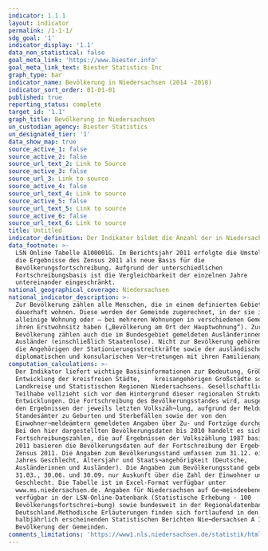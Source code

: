 ```yaml
---
indicator: 1.1.1
layout: indicator
permalink: /1-1-1/
sdg_goal: '1'
indicator_display: '1.1'
data_non_statistical: false
goal_meta_link: 'https://www.biester.info'
goal_meta_link_text: Biester Statistics Inc
graph_type: bar
indicator_name: Bevölkerung in Niedersachsen (2014 -2018)
indicator_sort_order: 01-01-01
published: true
reporting_status: complete
target_id: '1.1'
graph_title: Bevölkerung in Niedersachsen
un_custodian_agency: Biester Statistics
un_designated_tier: '1'
data_show_map: true
source_active_1: false
source_active_2: false
source_url_text_2: Link to Source
source_active_3: false
source_url_3: Link to source
source_active_4: false
source_url_text_4: Link to source
source_active_5: false
source_url_text_5: Link to source
source_active_6: false
source_url_text_6: Link to source
title: Untitled
indicator_definition: Der Indikator bildet die Anzahl der in Niedersachsen lebenden Menschen ab
data_footnote: >-
  LSN Online Tabelle A100001G. Im Berichtsjahr 2011 erfolgte die Umstellung auf
  die Ergebnisse des Zensus 2011 als neue Basis für die
  Bevölkerungsfortschreibung. Aufgrund der unterschiedlichen
  Fortschreibungsbasis ist die Vergleichbarkeit der einzelnen Jahre
  untereinander eingeschränkt.
national_geographical_coverage: Niedersachsen
national_indicator_description: >-
  Zur Bevölkerung zählen alle Menschen, die in einem definierten Gebiet
  dauerhaft wohnen. Diese werden der Gemeinde zugerechnet, in der sie ihre
  alleinige Wohnung oder – bei mehreren Wohnungen in verschiedenen Gemeinden –
  ihren Erstwohnsitz haben („Bevölkerung am Ort der Hauptwohnung“). Zur
  Bevölkerung zählen auch die im Bundesgebiet gemeldeten Ausländerinnen und
  Ausländer (einschließlich Staatenlose). Nicht zur Bevölkerung gehören hingegen
  die Angehörigen der Stationierungsstreitkräfte sowie der ausländischen
  diplomatischen und konsularischen Ver¬tretungen mit ihren Familienangehörigen.
computation_calculations: >-
  Der Indikator liefert wichtige Basisinformationen zur Bedeutung, Größe und
  Entwicklung der kreisfreien Städte,    kreisangehörigen Großstädte sowie der
  Landkreise und Statistischen Regionen Niedersachsens. Gesellschaftliche
  Teilhabe vollzieht sich vor dem Hintergrund dieser regionalen Strukturen und
  Entwicklungen. Die Fortschreibung des Bevölkerungsstandes wird, ausgehend von
  den Ergebnissen der jeweils letzten Volkszäh¬lung, aufgrund der Meldungen der
  Standesämter zu Geburten und Sterbefällen sowie der von den
  Einwohner¬meldeämtern gemeldeten Angaben über Zu- und Fortzüge durchgeführt.
  Bei den hier dargestellten Bevölkerungsdaten bis 2010 handelt es sich um
  Fortschreibungszahlen, die auf Ergebnissen der Volkszählung 1987 basieren. Ab
  2011 basieren die Bevölkerungsdaten auf der Fortschreibung der Ergeb¬nisse des
  Zensus 2011. Die Angaben zum Bevölkerungsstand umfassen zum 31.12. eines jeden
  Jahres Geschlecht, Altersjahr und Staats¬angehörigkeit (Deutsche,
  Ausländerinnen und Ausländer). Die Angaben zum Bevölkerungsstand geben zum
  31.03., 30.06. und 30.09. nur Auskunft über die Zahl der Einwohner und ihr
  Geschlecht. Die Tabelle ist im Excel-Format verfügbar unter
  www.ms.niedersachsen.de. Angaben für Niedersachsen auf Ge¬meindeebene sind
  verfügbar in der LSN-Online-Datenbank (Statistische Erhebung - 100
  Bevölkerungsfortschrei¬bung) sowie bundesweit in der Regionaldatenbank
  Deutschland.Methodische Erläuterungen finden sich fortlaufend in den
  halbjährlich erscheinenden Statistischen Berichten Nie¬dersachsen A I 2,
  Bevölkerung der Gemeinden.
comments_limitations: 'https://www1.nls.niedersachsen.de/statistik/html/default.asp'
---
```

